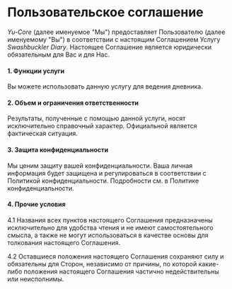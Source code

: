 # Пользовательское соглашение

_Yu-Core_ (далее именуемое "Мы") предоставляет Пользователю (далее именуемому "Вы") в соответствии с настоящим Соглашением Услугу _Swashbuckler Diary_. Настоящее Соглашение является юридически обязательным для Вас и для Нас.

#### 1. Функции услуги
Вы можете использовать данную услугу для ведения дневника.

#### 2. Объем и ограничения ответственности
Результаты, полученные с помощью данной услуги, носят исключительно справочный характер. Официальной является фактическая ситуация.

#### 3. Защита конфиденциальности
Мы ценим защиту вашей конфиденциальности. Ваша личная информация будет защищена и регулироваться в соответствии с Политикой конфиденциальности. Подробности см. в Политике конфиденциальности.

#### 4. Прочие условия
4.1 Названия всех пунктов настоящего Соглашения предназначены исключительно для удобства чтения и не имеют самостоятельного смысла, а также не могут использоваться в качестве основы для толкования настоящего Соглашения.

4.2 Оставшиеся положения настоящего Соглашения сохраняют силу и обязательны для Сторон, независимо от причины, по которой какие-либо положения настоящего Соглашения частично недействительны или неисполнимы.